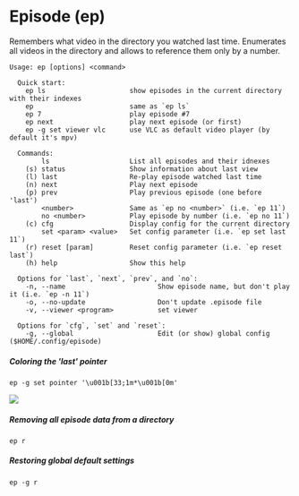 # Episode (ep)
Remembers what video in the directory you watched last time.
Enumerates all videos in the directory and allows to reference them only by a number.

```
Usage: ep [options] <command> 

  Quick start:
    ep ls                     show episodes in the current directory with their indexes
    ep                        same as `ep ls`
    ep 7                      play episode #7
    ep next                   play next episode (or first)
    ep -g set viewer vlc      use VLC as default video player (by default it's mpv)

  Commands:
        ls                    List all episodes and their idnexes
    (s) status                Show information about last view
    (l) last                  Re-play episode watched last time 
    (n) next                  Play next episode
    (p) prev                  Play previous episode (one before 'last') 
        <number>              Same as `ep no <number>` (i.e. `ep 11`)
        no <number>           Play episode by number (i.e. `ep no 11`) 
    (c) cfg                   Display config for the current directory
        set <param> <value>   Set config parameter (i.e. `ep set last 11`)
    (r) reset [param]         Reset config parameter (i.e. `ep reset last`)
    (h) help                  Show this help

  Options for `last`, `next`, `prev`, and `no`:
    -n, --name                       Show episode name, but don't play it (i.e. `ep -n 11`)
    -o, --no-update                  Don't update .episode file
    -v, --viewer <program>           set viewer

  Options for `cfg`, `set` and `reset`:
    -g, --global                     Edit (or show) global config ($HOME/.config/episode)
```

##### Coloring the 'last' pointer
```
ep -g set pointer '\u001b[33;1m*\u001b[0m'
```
<img src="https://static.hedlx.org/episode_coloring_pointer.png">

##### Removing all episode data from a directory
```
ep r
```

##### Restoring global default settings
```
ep -g r
```

